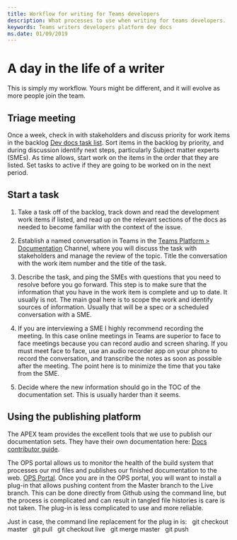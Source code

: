 ```yaml
---
title: Workflow for writing for Teams developers
description: What processes to use when writing for teams developers. 
keywords: Teams writers developers platform dev docs
ms.date: 01/09/2019
---
```

# A day in the life of a writer

This is simply my workflow. Yours might be different, and it will evolve as more people join the team.

## Triage meeting

Once a week, check in with stakeholders and discuss priority for work items in the backlog 
[Dev docs task list](https://domoreexp.visualstudio.com/MSTeams/_backlogs/backlog/Partners%20-%20Dev%20Support/Requirements). Sort items in the backlog by priority, and during discussion identify next steps, particularly Subject matter experts (SMEs). As time allows, start work on the items in the order that they are listed. Set tasks to active if they are going to be worked on in the next period.

## Start a task

1. Take a task off of the backlog, track down and read the development work items if listed, and read up on the relevant sections of the docs as needed to become familiar with the context of the issue.

2. Establish a named conversation in Teams in the [Teams Platform > Documentation](https://teams.microsoft.com/l/channel/19%3a76fedd54f6334ba1b6fb0345b4777ad3%40thread.skype/Documentation?groupId=32e3b156-66b2-4135-9aeb-73295a35a55b&tenantId=72f988bf-86f1-41af-91ab-2d7cd011db47) Channel, where you will discuss the task with stakeholders and manage the review of the topic.  Title the conversation with the work item number and the title of the task.

3. Describe the task, and ping the SMEs with questions that you need to resolve before you go forward. This step is to make sure that the information that you have in the work item is complete and up to date. It usually is not. The main goal here is to scope the work and identify sources of information. Usually that will be a spec or a scheduled conversation with a SME.

4. If you are interviewing a SME I highly recommend recording the meeting. In this case online meetings in Teams are superior to face to face meetings because you can record audio and screen sharing. If you must meet face to face, use an audio recorder app on your phone to record the conversation, and transcribe the notes as soon as possible after the meeting. The point here is to minimize the time that you take from the SME.

5. Decide where the new information should go in the TOC of the documentation set. This is usually harder than it seems.


## Using the publishing platform

The APEX team provides the excellent tools that we use to publish our documentation sets. They have their own documentation here:
[Docs contributor guide](https://review.docs.microsoft.com/en-us/help/contribute/?branch=master).

The OPS portal allows us to monitor the health of the build system that processes our md files and publishes our finished documentation to the web.
[OPS Portal](https://ops.microsoft.com/#/login). Once you are in the OPS portal, you will want to install a plug-in that allows pushing content from the Master branch to the Live branch. This can be done directly from Github using the command line, but the process is complicated and can result in tangled file histories is care is not taken. The plug-in is less complicated to use and more reliable.

Just in case, the command line replacement for the plug in is:
  git checkout master
  git pull
  git checkout live
  git merge master
  git push